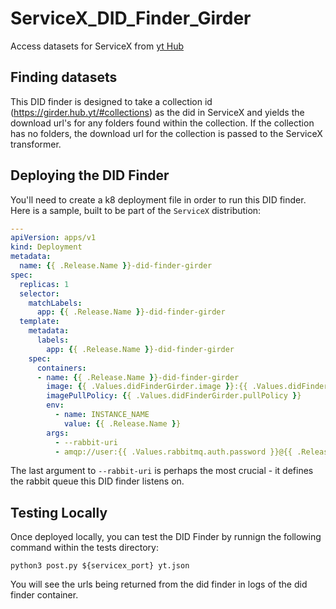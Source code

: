 # ServiceX_DID_Finder_Girder
 Access datasets for ServiceX from [yt Hub](https://girder.hub.yt/)

## Finding datasets

This DID finder is designed to take a collection id (https://girder.hub.yt/#collections) as the did in ServiceX and yields the download url's for any folders found within the collection. If the collection has no folders, the download url for the collection is passed to the ServiceX transformer.

## Deploying the DID Finder

You'll need to create a k8 deployment file in order to run this DID finder. Here is a sample, built to be part of the `ServiceX` distribution:

```yaml
---
apiVersion: apps/v1
kind: Deployment
metadata:
  name: {{ .Release.Name }}-did-finder-girder
spec:
  replicas: 1
  selector:
    matchLabels:
      app: {{ .Release.Name }}-did-finder-girder
  template:
    metadata:
      labels:
        app: {{ .Release.Name }}-did-finder-girder
    spec:
      containers:
      - name: {{ .Release.Name }}-did-finder-girder
        image: {{ .Values.didFinderGirder.image }}:{{ .Values.didFinderGirder.tag }}
        imagePullPolicy: {{ .Values.didFinderGirder.pullPolicy }}
        env:
          - name: INSTANCE_NAME
            value: {{ .Release.Name }}
        args:
          - --rabbit-uri
          - amqp://user:{{ .Values.rabbitmq.auth.password }}@{{ .Release.Name }}-rabbitmq:5672
```

The last argument to `--rabbit-uri` is perhaps the most crucial - it defines the rabbit queue this DID finder listens on.

## Testing Locally

Once deployed locally, you can test the DID Finder by runnign the following command within the tests directory:

```
python3 post.py ${servicex_port} yt.json
```

You will see the urls being returned from the did finder in logs of the did finder container.

